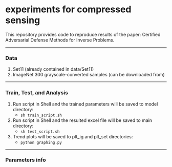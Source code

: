 # experiments for compressed sensing
 
This repository provides code to reproduce results of the paper: Certified Adversarial Defense Methods for Inverse Problems.

---
### Data
1. Set11 (already contained in data/Set11)
2. ImageNet 300 grayscale-converted samples (can be downloaded from)

---
### Train, Test, and Analysis
1. Run script in Shell and the trained parameters will be saved to model directory:
     - ```sh train_script.sh```  
2. Run script in Shell and the resulted excel file will be saved to main directory:
     - ```sh test_script.sh```  
3. Trend plots will be saved to plt_ig and plt_set directories: 
     - ```python graphing.py```  
    
---
### Parameters info

